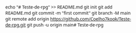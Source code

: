 echo "# Teste-de-rpg" >> README.md
git init
git add README.md
git commit -m "first commit"
git branch -M main
git remote add origin https://github.com/Coelho7kook/Teste-de-rpg.git
git push -u origin main# Teste-de-rpg

<!DOCTYPE html>
<html lang="pt-BR">
<head>
    <meta charset="UTF-8">
    <title>Login - FF7</title>
    <style>
        * {
            margin: 0;
            padding: 0;
            box-sizing: border-box;
            font-family: 'Segoe UI', Tahoma, Geneva, Verdana, sans-serif;
        }
        
        body {
            background: linear-gradient(135deg, #0a0a2a, #1a1a4a);
            color: #e0e0ff;
            min-height: 100vh;
            overflow: hidden;
            position: relative;
        }
        
        /* Animação de estrelas */
        .stars {
            position: absolute;
            top: 0;
            left: 0;
            width: 100%;
            height: 100%;
            pointer-events: none;
        }
        
        .star {
            position: absolute;
            background-color: white;
            border-radius: 50%;
            animation: twinkle var(--duration) infinite ease-in-out;
        }
        
        @keyframes twinkle {
            0%, 100% { opacity: 0.2; }
            50% { opacity: 1; }
        }
        
        /* Container principal */
        .container {
            display: flex;
            min-height: 100vh;
            position: relative;
            z-index: 1;
        }
        
        /* Painel esquerdo - Login */
        .login-panel {
            width: 40%;
            padding: 40px;
            display: flex;
            flex-direction: column;
            justify-content: center;
            background: rgba(10, 15, 30, 0.8);
            backdrop-filter: blur(10px);
            border-right: 2px solid #4aa7ff;
        }
        
        .logo {
            text-align: center;
            margin-bottom: 40px;
            animation: glow 2s infinite alternate;
        }
        
        @keyframes glow {
            from { text-shadow: 0 0 5px #4aa7ff; }
            to { text-shadow: 0 0 20px #4aa7ff, 0 0 30px #4aa7ff; }
        }
        
        .login-form {
            max-width: 300px;
            margin: 0 auto;
            width: 100%;
        }
        
        .input-group {
            margin-bottom: 25px;
            position: relative;
        }
        
        .input-group label {
            display: block;
            margin-bottom: 8px;
            color: #4aa7ff;
            font-size: 14px;
        }
        
        .input-group input {
            width: 100%;
            padding: 12px 15px;
            background: rgba(20, 25, 50, 0.7);
            border: 1px solid #4aa7ff;
            border-radius: 4px;
            color: #e0f0ff;
            font-size: 16px;
            transition: all 0.3s;
        }
        
        .input-group input:focus {
            outline: none;
            border-color: #ffcc00;
            box-shadow: 0 0 10px rgba(255, 204, 0, 0.5);
        }
        
        .btn {
            width: 100%;
            padding: 12px;
            background: linear-gradient(to right, #4aa7ff, #2a5be0);
            border: none;
            border-radius: 4px;
            color: white;
            font-size: 16px;
            font-weight: bold;
            cursor: pointer;
            transition: all 0.3s;
            position: relative;
            overflow: hidden;
        }
        
        .btn:hover {
            transform: translateY(-3px);
            box-shadow: 0 5px 15px rgba(74, 167, 255, 0.4);
        }
        
        .btn:active {
            transform: translateY(1px);
        }
        
        .btn::after {
            content: '';
            position: absolute;
            top: -50%;
            left: -50%;
            width: 200%;
            height: 200%;
            background: rgba(255, 255, 255, 0.1);
            transform: rotate(30deg);
            transition: all 0.6s;
        }
        
        .btn:hover::after {
            transform: rotate(30deg) translate(20%, 20%);
        }
        
        .message {
            height: 20px;
            margin-top: 10px;
            text-align: center;
            color: #ff5555;
            font-size: 14px;
            animation: shake 0.5s;
        }
        
        @keyframes shake {
            0%, 100% { transform: translateX(0); }
            25% { transform: translateX(-5px); }
            75% { transform: translateX(5px); }
        }
        
        /* Painel direito - Preview do Cloud */
        .preview-panel {
            width: 60%;
            display: flex;
            flex-direction: column;
            justify-content: center;
            align-items: center;
            padding: 20px;
            text-align: center;
        }
        
        .character-card {
            background: rgba(0, 0, 0, 0.6);
            border-radius: 10px;
            padding: 25px;
            width: 100%;
            max-width: 400px;
            border: 2px solid #4aa7ff;
            box-shadow: 0 0 20px rgba(74, 167, 255, 0.3);
            transform-style: preserve-3d;
            transition: transform 0.5s;
        }
        
        .character-card:hover {
            transform: rotateY(5deg) rotateX(5deg);
        }
        
        .character-image {
            width: 150px;
            height: 150px;
            margin: 0 auto 20px;
            border-radius: 50%;
            background: linear-gradient(45deg, #4aa7ff, #2a5be0);
            display: flex;
            justify-content: center;
            align-items: center;
            border: 3px solid #ffcc00;
            overflow: hidden;
        }
        
        .character-image img {
            width: 100%;
            height: 100%;
            object-fit: cover;
        }
        
        .character-name {
            font-size: 28px;
            color: #ffcc00;
            margin-bottom: 20px;
            text-shadow: 0 0 10px rgba(255, 204, 0, 0.5);
        }
        
        .attributes {
            display: grid;
            grid-template-columns: repeat(2, 1fr);
            gap: 15px;
            margin-bottom: 25px;
        }
        
        .attribute {
            background: rgba(40, 45, 70, 0.7);
            padding: 10px;
            border-radius: 5px;
            border-left: 3px solid #4aa7ff;
        }
        
        .attribute-value {
            color: #ffcc00;
            font-weight: bold;
            font-size: 18px;
        }
        
        .hearts-container {
            margin-top: 30px;
        }
        
        .hearts-btn {
            background: linear-gradient(to right, #ff3366, #cc0066);
            border: none;
            border-radius: 50px;
            padding: 10px 25px;
            color: white;
            font-weight: bold;
            cursor: pointer;
            transition: all 0.3s;
        }
        
        .hearts-btn:hover {
            transform: scale(1.05);
            box-shadow: 0 0 15px rgba(255, 51, 102, 0.5);
        }
        
        /* Página do perfil (inicialmente oculta) */
        .profile-page {
            display: none;
            padding: 40px;
            width: 100%;
        }
        
        .profile-header {
            text-align: center;
            margin-bottom: 40px;
        }
        
        .logout-btn {
            position: absolute;
            top: 20px;
            right: 20px;
            background: rgba(255, 51, 102, 0.2);
            border: 1px solid #ff3366;
            color: #ff3366;
            padding: 8px 15px;
            border-radius: 4px;
            cursor: pointer;
            transition: all 0.3s;
        }
        
        .logout-btn:hover {
            background: rgba(255, 51, 102, 0.4);
        }
        
        /* Corações animados */
        .heart {
            position: absolute;
            font-size: 24px;
            animation: float 3s ease-in-out forwards;
            pointer-events: none;
            z-index: 10;
        }
        
        @keyframes float {
            0% { transform: translateY(0) rotate(0deg); opacity: 1; }
            100% { transform: translateY(-100px) rotate(360deg); opacity: 0; }
        }
    </style>
</head>
<body>
    <!-- Animação de estrelas no fundo -->
    <div class="stars" id="stars-container"></div>
    
    <!-- Container principal -->
    <div class="container">
        <!-- Painel de Login -->
        <div class="login-panel" id="loginPanel">
            <div class="logo">
                <h1>FINAL FANTASY VII</h1>
                <p>ACESSO SOLDIER</p>
            </div>
            
            <form class="login-form" id="loginForm">
                <div class="input-group">
                    <label for="username">Usuário</label>
                    <input type="text" id="username" name="username" placeholder="Digite seu usuário" autocomplete="off">
                </div>
                
                <div class="input-group">
                    <label for="password">Senha</label>
                    <input type="password" id="password" name="password" placeholder="••••••••">
                </div>
                
                <button type="submit" class="btn">ACESSAR SISTEMA</button>
                <div class="message" id="message"></div>
            </form>
        </div>
        
        <!-- Painel de Preview do Cloud -->
        <div class="preview-panel">
            <div class="character-card">
                <div class="character-image">
                    <img src="https://i.imgur.com/3M8b7dO.png" alt="Cloud Strife">
                </div>
                <h2 class="character-name">CLOUD STRIFE</h2>
                
                <div class="attributes">
                    <div class="attribute">
                        <div>ATAQUE</div>
                        <div class="attribute-value">85</div>
                    </div>
                    <div class="attribute">
                        <div>DEFESA</div>
                        <div class="attribute-value">60</div>
                    </div>
                    <div class="attribute">
                        <div>MAGIA</div>
                        <div class="attribute-value">40</div>
                    </div>
                    <div class="attribute">
                        <div>NÍVEL</div>
                        <div class="attribute-value">50</div>
                    </div>
                </div>
                
                <div class="hearts-container">
                    <button class="hearts-btn" id="heartsBtn">LIBERAR MATÉRIA</button>
                </div>
            </div>
        </div>
    </div>
    
    <!-- Página do Perfil (inicialmente oculta) -->
    <div class="profile-page" id="profilePage">
        <button class="logout-btn" id="logoutBtn">SAIR</button>
        
        <div class="profile-header">
            <h1>PERFIL SOLDIER</h1>
            <h2>CLOUD STRIFE - NÍVEL 50</h2>
        </div>
        
        <div class="character-card" style="max-width: 600px; margin: 0 auto;">
            <div class="character-image" style="width: 180px; height: 180px;">
                <img src="https://i.imgur.com/3M8b7dO.png" alt="Cloud Strife">
            </div>
            
            <div class="attributes" style="grid-template-columns: repeat(3, 1fr);">
                <div class="attribute">
                    <div>HP</div>
                    <div class="attribute-value">5,800</div>
                </div>
                <div class="attribute">
                    <div>MP</div>
                    <div class="attribute-value">320</div>
                </div>
                <div class="attribute">
                    <div>EXP</div>
                    <div class="attribute-value">128,450</div>
                </div>
                <div class="attribute">
                    <div>ATAQUE</div>
                    <div class="attribute-value">85</div>
                </div>
                <div class="attribute">
                    <div>DEFESA</div>
                    <div class="attribute-value">60</div>
                </div>
                <div class="attribute">
                    <div>MAGIA</div>
                    <div class="attribute-value">40</div>
                </div>
            </div>
            
            <div style="margin-top: 30px;">
                <h3 style="color: #4aa7ff; margin-bottom: 15px;">MATÉRIAS EQUIPADAS</h3>
                <div style="display: flex; justify-content: center; gap: 10px;">
                    <div style="background: rgba(40, 45, 70, 0.7); padding: 10px; border-radius: 5px; min-width: 100px;">
                        <div>CURA</div>
                        <div style="color: #ffcc00;">★ ★ ★</div>
                    </div>
                    <div style="background: rgba(40, 45, 70, 0.7); padding: 10px; border-radius: 5px; min-width: 100px;">
                        <div>FUMAÇA</div>
                        <div style="color: #ffcc00;">★ ★</div>
                    </div>
                    <div style="background: rgba(40, 45, 70, 0.7); padding: 10px; border-radius: 5px; min-width: 100px;">
                        <div>GOLPE FINAL</div>
                        <div style="color: #ffcc00;">★</div>
                    </div>
                </div>
            </div>
            
            <div class="hearts-container" style="margin-top: 30px;">
                <button class="hearts-btn" id="profileHeartsBtn">LIBERAR MATÉRIA</button>
            </div>
        </div>
    </div>
    
    <script>
        // Criar estrelas animadas
        const starsContainer = document.getElementById('stars-container');
        for (let i = 0; i < 100; i++) {
            const star = document.createElement('div');
            star.classList.add('star');
            star.style.left = `${Math.random() * 100}%`;
            star.style.top = `${Math.random() * 100}%`;
            star.style.width = `${Math.random() * 3 + 1}px`;
            star.style.height = star.style.width;
            star.style.setProperty('--duration', `${Math.random() * 3 + 2}s`);
            starsContainer.appendChild(star);
        }
        
        // Referências aos elementos
        const loginForm = document.getElementById('loginForm');
        const message = document.getElementById('message');
        const loginPanel = document.getElementById('loginPanel');
        const profilePage = document.getElementById('profilePage');
        const logoutBtn = document.getElementById('logoutBtn');
        const heartsBtn = document.getElementById('heartsBtn');
        const profileHeartsBtn = document.getElementById('profileHeartsBtn');
        
        // Criar efeitos sonoros
        const clickSound = new Audio('data:audio/wav;base64,UklGRigAAABXQVZFZm10IBAAAAABAAEARKwAAIhYAQACABAAZGF0YQQAAAAAAA==');
        const successSound = new Audio('data:audio/wav;base64,UklGRigAAABXQVZFZm10IBAAAAABAAEARKwAAIhYAQACABAAZGF0YQQAAAAAAA==');
        
        // Função para criar corações
        function createHearts(button) {
            const rect = button.getBoundingClientRect();
            const centerX = rect.left + rect.width / 2;
            const centerY = rect.top + rect.height / 2;
            
            for (let i = 0; i < 15; i++) {
                const heart = document.createElement('div');
                heart.classList.add('heart');
                heart.innerHTML = '❤️';
                heart.style.left = `${centerX}px`;
                heart.style.top = `${centerY}px`;
                heart.style.fontSize = `${Math.random() * 20 + 15}px`;
                heart.style.animation = `float ${Math.random() * 2 + 2}s ease-in-out forwards`;
                document.body.appendChild(heart);
                
                // Remover coração após animação
                setTimeout(() => {
                    heart.remove();
                }, 3000);
            }
        }
        
        // Evento de login
        loginForm.addEventListener('submit', (e) => {
            e.preventDefault();
            
            const username = document.getElementById('username').value;
            const password = document.getElementById('password').value;
            
            if (username === 'cl7' && password === 'buster') {
                // Login bem-sucedido
                loginPanel.style.display = 'none';
                profilePage.style.display = 'block';
                
                // Efeito de transição
                document.body.style.background = 'linear-gradient(135deg, #1a2a4a, #0a1a2a)';
                
                // Efeito sonoro
                if (successSound) {
                    successSound.currentTime = 0;
                    successSound.play();
                }
            } else {
                // Login falhou
                message.textContent = 'Acesso negado! Usuário ou senha incorretos.';
                document.getElementById('username').style.borderColor = '#ff5555';
                document.getElementById('password').style.borderColor = '#ff5555';
                
                // Resetar após 3 segundos
                setTimeout(() => {
                    message.textContent = '';
                    document.getElementById('username').style.borderColor = '#4aa7ff';
                    document.getElementById('password').style.borderColor = '#4aa7ff';
                }, 3000);
            }
        });
        
        // Evento de logout
        logoutBtn.addEventListener('click', () => {
            profilePage.style.display = 'none';
            loginPanel.style.display = 'flex';
            document.body.style.background = 'linear-gradient(135deg, #0a0a2a, #1a1a4a)';
            document.getElementById('username').value = '';
            document.getElementById('password').value = '';
        });
        
        // Evento para soltar corações
        heartsBtn.addEventListener('click', () => {
            createHearts(heartsBtn);
            if (clickSound) {
                clickSound.currentTime = 0;
                clickSound.play();
            }
        });
        
        profileHeartsBtn.addEventListener('click', () => {
            createHearts(profileHeartsBtn);
            if (clickSound) {
                clickSound.currentTime = 0;
                clickSound.play();
            }
        });
        
        // Efeito de digitação no campo de usuário
        const usernameInput = document.getElementById('username');
        usernameInput.addEventListener('focus', () => {
            if (!usernameInput.value) {
                usernameInput.value = 'c';
                setTimeout(() => usernameInput.value = 'cl', 100);
                setTimeout(() => usernameInput.value = 'cl7', 200);
            }
        });
    </script>
</body>
</html>
